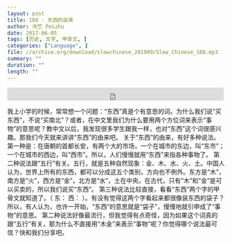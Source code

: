 ```yaml
---
layout: post
title: 188 - 东西的由来
author: 沛竺 Peizhu
date: 2017-06-05
tags: [历史, 文字, 甲骨文, ]
categories: ["Language", ]
file: //archive.org/download/slowchinese_201909/Slow_Chinese_188.mp3
summary: ""
duration: ""
length: ""
---
```


<iframe src="https://archive.org/embed/slowchinese_201909/Slow_Chinese_188.mp3" width="500" height="30" frameborder="0" webkitallowfullscreen="true" mozallowfullscreen="true" allowfullscreen></iframe>

我上小学的时候，常常想一个问题：“东西”真是个有意思的词。为什么我们说“买东西”，不说“买南北”？或者，在中文里我们为什么要用两个方位词来表示“事物”的意思呢？教中文以后，我发现很多学生跟我一样，也对“东西”这个词很感兴趣。那我们今天就来讲讲“东西”的由来吧。
关于“东西”的由来，有好多种说法。第一种是：在唐朝的首都长安，有两个大的市场，一个在城市的东边，叫“东市”；一个在城市的西边，叫“西市”。所以，人们慢慢就用“东西”来指各种事物了。
第二种说法跟“五行”有关。五行，就是五种自然现象：金、木、水、火、土。中国人认为，世界上所有的东西，都可以分成这五个类别，方向也不例外。东方是“木”，南方是“火”，西方是“金”，北方是“水”，土在中央。在古代，只有“木”和“金”是可以买卖的，所以我们说买“东西”。
第三种说法比较直接，看看“东西”两个字的甲骨文就知道了。（ 东： 西： ）。有没有觉得这两个字看起来都很像装东西的袋子？所以，有人认为，也许一开始，“东西”的意思就是“袋子”，慢慢地就引申成了“事物”的意思。
第二种说法好像最流行，但我觉得有点奇怪，因为如果这个词真的跟“五行”有关，那为什么不直接用“木金”来表示“事物”呢？你觉得哪个说法最可信？快和我们分享吧。
